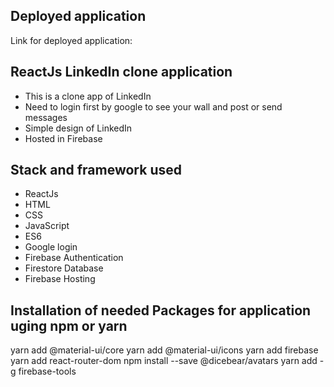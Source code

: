 ## Deployed application
Link for deployed application: 

## ReactJs LinkedIn clone application
* This is a clone app of LinkedIn
* Need to login first by google to see your wall and post or send messages
* Simple design of LinkedIn
* Hosted in Firebase  

## Stack and framework used
* ReactJs
* HTML
* CSS
* JavaScript
* ES6
* Google login
* Firebase Authentication
* Firestore Database
* Firebase Hosting

## Installation of needed Packages for application uging npm or yarn
yarn add @material-ui/core
yarn add @material-ui/icons
yarn add firebase
yarn add react-router-dom
npm install --save @dicebear/avatars
yarn add -g firebase-tools